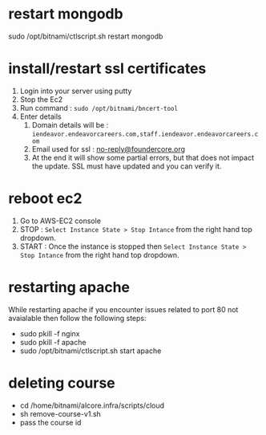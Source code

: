 # restart mongodb 
sudo /opt/bitnami/ctlscript.sh restart mongodb


# install/restart ssl certificates
1. Login into your server using putty 
2. Stop the Ec2 
2. Run command : `sudo /opt/bitnami/bncert-tool`
3. Enter details
    1. Domain details will be : `iendeavor.endeavorcareers.com,staff.iendeavor.endeavorcareers.com`
    2. Email used for ssl : no-reply@foundercore.org
    3. At the end it will show some partial errors, but that does not impact the update. SSL must have updated and you can verify it.


# reboot ec2
1. Go to AWS-EC2 console
2. STOP : `Select Instance State > Stop Intance` from the right hand top dropdown.
3. START : Once the instance is stopped then `Select Instance State > Stop Intance` from the right hand top dropdown.


# restarting apache
While restarting apache if you encounter issues related to port 80 not avaialable then follow the following steps:
- sudo pkill -f nginx
- sudo pkill -f apache
- sudo /opt/bitnami/ctlscript.sh start apache

# deleting course
- cd /home/bitnami/alcore.infra/scripts/cloud
- sh remove-course-v1.sh
- pass the course id 
